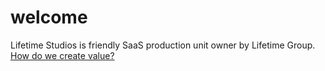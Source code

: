# welcome
Lifetime Studios is friendly SaaS production unit owner by Lifetime Group.
[How do we create value?](<https://github.com/LifetimeStudios/portfolio/blob/main/Value/0921_How%20we%20create%20value.pdf>) 
